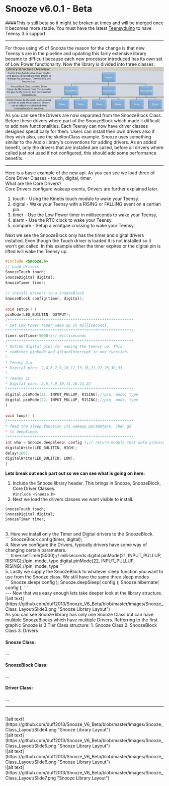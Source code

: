 # Snooze v6.0.1 - Beta

####This is still beta so it might be broken at times and will be merged once it becomes more stable. You must have the latest [Teensyduino](https://github.com/PaulStoffregen/cores) to have Teensy 3.5 support.</h4>

---
For those using v5 of Snooze the reason for the change is that new Teensy's are in the pipeline and updating this fairly extensive library became to difficult because each new processor introduced has its own set of Low Power functionality. Now the library is divided into three classes:<br>
![alt text](https://github.com/duff2013/Snooze_V6_Beta/blob/master/images/Snooze_Class_Layout/Slide1.png "Snooze Class Layout")<br>
As you can see the Drivers are now separated from the SnoozeBlock Class. Before these drivers where part of the SnoozeBlock which made it difficult to add new functionalities. Each Teensy can now have driver classes designed specifically for them. Users can install their own drivers also if they wish also, see the skeltonClass example. Snooze uses something similar to the Audio library's conventions for adding drivers. As an added benefit, only the drivers that are installed are called, before all drivers where called just not used if not configured, this should add some performance benefits.

---
Here is a basic example of the new api. As you can see we load three of Core Driver Classes - touch, digital, timer.<br>
What are the Core Drivers?<br>
Core Drivers configure wakeup events, Drivers are further explained later.<br>

1. touch - Using the Kinetis touch module to wake your Teensy. 
2. digital - Wake your Teensy with a RISING or FALLING event on a certian pin.
3. timer - Use the Low Power timer in milliseconds to wake your Teensy,
4. alarm - Use the RTC clock to wake your Teensy.
5. compare - Setup a volatgae crossing to wake your Teensy.

Next we see the SnoozeBlock only has the timer and digital drivers installed. Even though the Touch driver is loaded it is not installed so it won't get called. In this example either the timer expires or the digital pin is lifted will wake the Teensy up.<br>
```c++
#include <Snooze.h>
// Load drivers
SnoozeTouch touch;
SnoozeDigital digital;
SnoozeTimer timer;

// install drivers to a SnoozeBlock
SnoozeBlock config(timer, digital);

void setup() {
pinMode(LED_BUILTIN, OUTPUT);
/********************************************************
* Set Low Power Timer wake up in milliseconds.
********************************************************/
timer.setTimer(5000);// milliseconds
/********************************************************
* Define digital pins for waking the teensy up. This
* combines pinMode and attachInterrupt in one function.
*
* Teensy 3.x
* Digital pins: 2,4,6,7,9,10,11,13,16,21,22,26,30,33
*
* Teensy LC
* Digital pins: 2,6,7,9,10,11,16,21,22
********************************************************/
digital.pinMode(21, INPUT_PULLUP, RISING);//pin, mode, type
digital.pinMode(22, INPUT_PULLUP, RISING);//pin, mode, type
}

void loop() {
/********************************************************
* feed the sleep function its wakeup parameters. Then go 
* to deepSleep.
********************************************************/
int who = Snooze.deepSleep( config );// return module that woke processor
digitalWrite(LED_BULITIN, HIGH);
delay(100);
digitalWrite(LED_BULITIN, LOW);
}
```
<b>Lets break out each part out so we can see what is going on here:</b><br>
1. Include the Snooze library header. This brings in Snooze, SnoozeBlock, Core Driver Classes.<br>
```#include <Snooze.h>```<br>
2. Next we load the drivers classes we want visible to install.<br>
```
SnoozeTouch touch;
SnoozeDigital digital;
SnoozeTimer timer;
```
<br>
3. Here we install only the Timer and Digital drivers to the SnoozeBlock.
<br>
```
SnoozeBlock config(timer, digital);
```
<br>
4. Now we configure the Drivers, typically drivers have some way of changing certain parameters.<br>
```
timer.setTimer(5000);// milliseconds
digital.pinMode(21, INPUT_PULLUP, RISING);//pin, mode, type
digital.pinMode(22, INPUT_PULLUP, RISING);//pin, mode, type
```
<br>
5. Lastly we supply the SnoozeBlock to whatever sleep function you want to use from the Snooze class. We still have the same three sleep modes<br>
```
Snooze.sleep( config );
Snooze.deepSleep( config );
Snooze.hibernate( config );
```
<br>
---
Now that was easy enough lets take deeper look at the library structure.<br>
![alt text](https://github.com/duff2013/Snooze_V6_Beta/blob/master/images/Snooze_Class_Layout/Slide3.png "Snooze Library Layout")
<br>
As you can see Snooze library has only one Snooze Class but can have mulitple SnoozeBlocks which have mulitiple Drivers. Refferring to the first graphic Snooze is 3 Tier Class structure:
1. Snooze Class
2. SnoozeBlock Class
3. Drivers

<h4> Snooze Class:</h4>
...
<h4> SnoozeBlock Class:</h4>
...
<h4> Driver Class:</h4>
...

---
<br>
![alt text](https://github.com/duff2013/Snooze_V6_Beta/blob/master/images/Snooze_Class_Layout/Slide4.png "Snooze Library Layout")
<br>
![alt text](https://github.com/duff2013/Snooze_V6_Beta/blob/master/images/Snooze_Class_Layout/Slide5.png "Snooze Library Layout")
<br>
![alt text](https://github.com/duff2013/Snooze_V6_Beta/blob/master/images/Snooze_Class_Layout/Slide6.png "Snooze Library Layout")
<br>
![alt text](https://github.com/duff2013/Snooze_V6_Beta/blob/master/images/Snooze_Class_Layout/Slide7.png "Snooze Library Layout")
<br>
